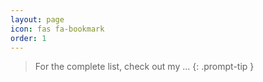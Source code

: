 ```yaml
---
layout: page
icon: fas fa-bookmark
order: 1
---
```


> For the complete list, check out my ... 
{: .prompt-tip }
